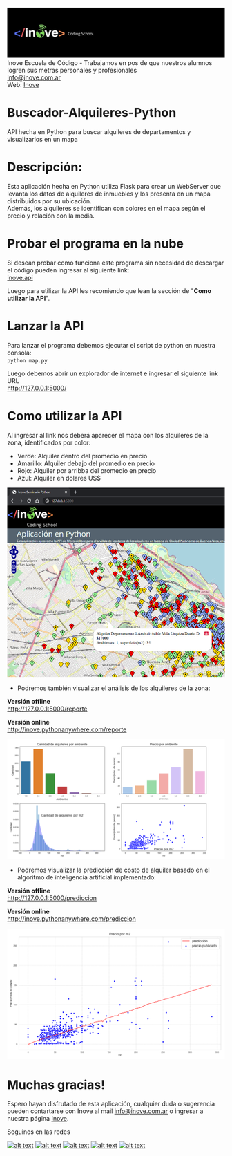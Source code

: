 ![Inove banner](/inove.jpg)
Inove Escuela de Código - Trabajamos en pos de que nuestros alumnos logren sus metras personales y profesionales\
info@inove.com.ar\
Web: [Inove](http://inove.com.ar)

# Buscador-Alquileres-Python
API hecha en Python para buscar alquileres de departamentos y visualizarlos en un mapa

# Descripción:
Esta aplicación hecha en Python utiliza Flask para crear un WebServer que levanta los datos de alquileres de inmuebles
y los presenta en un mapa distribuidos por su ubicación.\
Además, los alquileres se identifican con colores en el mapa según el precio y relación con la media.

# Probar el programa en la nube
Si desean probar como funciona este programa sin necesidad de descargar el código pueden ingresar al siguiente link:\
[inove.api](http://inove.pythonanywhere.com/)

Luego para utilizar la API les recomiendo que lean la sección de "__Como utilizar la API__".

# Lanzar la API
Para lanzar el programa debemos ejecutar el script de python en nuestra consola:\
`python map.py`

Luego debemos abrir un explorador de internet e ingresar el siguiente link URL\
http://127.0.0.1:5000/

# Como utilizar la API
Al ingresar al link nos deberá aparecer el mapa con los alquileres de la zona, identificados por color:
- Verde: Alquiler dentro del promedio en precio
- Amarillo: Alquiler debajo del promedio en precio
- Rojo: Alquiler por arribba del promedio en precio
- Azul: Alquiler en dolares US$

![Inove banner](/images/mapa.png)

- Podremos también visualizar el análisis de los alquileres de la zona:

__Versión offline__\
http://127.0.0.1:5000/reporte

__Versión online__\
http://inove.pythonanywhere.com/reporte

![Inove banner](/images/reporte.png)

- Podremos visualizar la predicción de costo de alquiler basado en el algoritmo de inteligencia artificial implementado:

__Versión offline__\
http://127.0.0.1:5000/prediccion

__Versión online__\
http://inove.pythonanywhere.com/prediccion

![Inove banner](/images/prediccion.png)

# Muchas gracias!
Espero hayan disfrutado de esta aplicación, cualquier duda o sugerencia pueden contartarse con Inove al mail info@inove.com.ar
o ingresar a nuestra página [Inove](http://inove.com.com).

Seguinos en las redes

[![alt text][1.1]][1]
[![alt text][2.1]][2]
[![alt text][3.1]][3]
[![alt text][4.1]][4]
[![alt text][5.1]][5]

[1.1]: https://github.com/InoveProyectos/Buscador-Alquileres-Python/blob/master/assets/facebook.png
[2.1]: https://github.com/InoveProyectos/Buscador-Alquileres-Python/blob/master/assets/instagram.png
[3.1]: https://github.com/InoveProyectos/Buscador-Alquileres-Python/blob/master/assets/twitter.png
[4.1]: https://github.com/InoveProyectos/Buscador-Alquileres-Python/blob/master/assets/linkedin.png
[5.1]: https://github.com/InoveProyectos/Buscador-Alquileres-Python/blob/master/assets/youtube.png

[1]: https://web.facebook.com/inovecode/
[2]: https://www.instagram.com/inovecode/
[3]: https://twitter.com/inovecode
[4]: https://www.linkedin.com/company/inovecode/
[5]: https://www.youtube.com/channel/UCwMey2qq3SDpS2Sl3CnjLEA/featured
